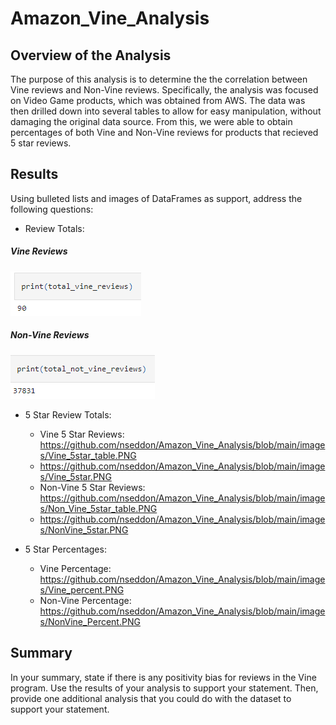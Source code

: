 # Amazon_Vine_Analysis

## Overview of the Analysis
The purpose of this analysis is to determine the the correlation between Vine reviews and Non-Vine reviews.  Specifically, the analysis was focused on Video Game products, which was obtained from AWS.  The data was then drilled down into several tables to allow for easy manipulation, without damaging the original data source.  From this, we were able to obtain percentages of both Vine and Non-Vine reviews for products that recieved 5 star reviews.

## Results

Using bulleted lists and images of DataFrames as support, address the following questions:

-  Review Totals:
<div class="container" align="left">
  <div style="background-image">
    <h5 align="left">Vine Reviews</h5>
    <img src="https://github.com/nseddon/Amazon_Vine_Analysis/blob/main/images/Total_Vine.PNG">
  </div>
</div>

<div class="container" align="left">
  <div style="background-image">
    <h5 align="left">Non-Vine Reviews</h5>
    <img src="https://github.com/nseddon/Amazon_Vine_Analysis/blob/main/images/Total_NonVine.PNG">
  </div>
</div>

-  5 Star Review Totals:
    -  Vine 5 Star Reviews: https://github.com/nseddon/Amazon_Vine_Analysis/blob/main/images/Vine_5star_table.PNG
    -  https://github.com/nseddon/Amazon_Vine_Analysis/blob/main/images/Vine_5star.PNG
    -  Non-Vine 5 Star Reviews: https://github.com/nseddon/Amazon_Vine_Analysis/blob/main/images/Non_Vine_5star_table.PNG
    -  https://github.com/nseddon/Amazon_Vine_Analysis/blob/main/images/NonVine_5star.PNG

-  5 Star Percentages:
    -  Vine Percentage: https://github.com/nseddon/Amazon_Vine_Analysis/blob/main/images/Vine_percent.PNG
    -  Non-Vine Percentage: https://github.com/nseddon/Amazon_Vine_Analysis/blob/main/images/NonVine_Percent.PNG


## Summary
In your summary, state if there is any positivity bias for reviews in the Vine program. Use the results of your analysis to support your statement. Then, provide one additional analysis that you could do with the dataset to support your statement.
